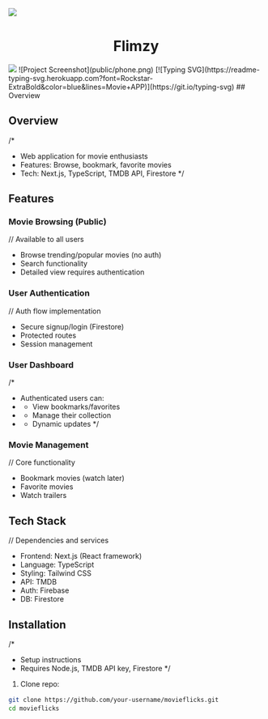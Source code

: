 
<a><img src='https://i.imgur.com/LyHic3i.gif'/></a>
 <h1 align="center"> Flimzy  </h1>
<a><img src='https://i.imgur.com/LyHic3i.gif'/></a>
<!-- Header with project name and brief description -->
![Project Screenshot](public/phone.png) <!-- Image placeholder -->
[![Typing SVG](https://readme-typing-svg.herokuapp.com?font=Rockstar-ExtraBold&color=blue&lines=Movie+APP)](https://git.io/typing-svg)
## Overview

## Overview
/*
 * Web application for movie enthusiasts
 * Features: Browse, bookmark, favorite movies
 * Tech: Next.js, TypeScript, TMDB API, Firestore
 */

## Features

### Movie Browsing (Public)
// Available to all users
- Browse trending/popular movies (no auth)
- Search functionality
- Detailed view requires authentication

### User Authentication
// Auth flow implementation
- Secure signup/login (Firestore)
- Protected routes
- Session management

### User Dashboard
/*
 * Authenticated users can:
 * - View bookmarks/favorites
 * - Manage their collection
 * - Dynamic updates
 */

### Movie Management
// Core functionality
- Bookmark movies (watch later)
- Favorite movies
- Watch trailers

## Tech Stack
// Dependencies and services
- Frontend: Next.js (React framework)
- Language: TypeScript
- Styling: Tailwind CSS
- API: TMDB
- Auth: Firebase
- DB: Firestore 

## Installation
/*
 * Setup instructions
 * Requires Node.js, TMDB API key, Firestore
 */

1. Clone repo:
```bash
git clone https://github.com/your-username/movieflicks.git
cd movieflicks